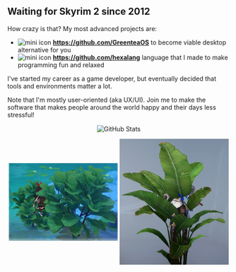 ## Waiting for Skyrim 2 since 2012

How crazy is that? My most advanced projects are:

- <img title="mini icon" src="https://avatars.githubusercontent.com/u/19654552?s=200&v=4" width="16" /> **https://github.com/GreenteaOS** to become viable desktop alternative for you
- <img title="mini icon" src="https://avatars.githubusercontent.com/u/19646737?s=200&v=4" width="16" /> **https://github.com/hexalang** language that I made to make programming fun and relaxed

I've started my career as a game developer, but eventually decided that tools and environments matter a lot.

Note that I'm mostly user-oriented (aka UX/UI). Join me to make the software that makes people around the world happy and their days less stressful!

<p align="center">
<img title="GitHub Stats" align="center" src="https://github-readme-stats.vercel.app/api?username=PeyTy&show_icons=true&hide_border=true&theme=synthwave" />
</p>

<p align="center">
<img title="Try to spot Amber :O" align="center" src="/embush.webp" width="49%" />
<img title="Try to spot Bronya :O" align="center" src="/Bronya.webp" width="49%" />
</p>
